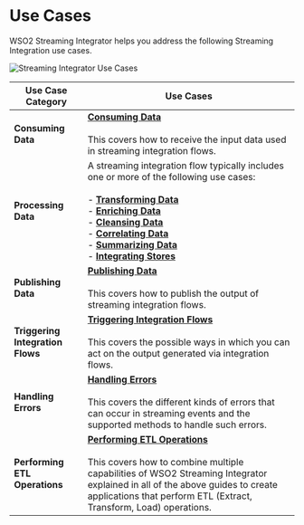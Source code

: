 # Use Cases

WSO2 Streaming Integrator helps you address the following Streaming Integration use cases.

![Streaming Integrator Use Cases](../images/use-cases-overview/use-cases-overview.png)

|**Use Case Category**|**Use Cases**                                                                                   |
|---------------------|------------------------------------------------------------------------------------------------|
|**Consuming Data**   |**[Consuming Data](consuming-messages.md)**<br/> <br/>This covers how to receive the input data used in streaming integration flows.|
|**Processing Data**  |A streaming integration flow typically includes one or more of the following use cases:<br/><br/> - **[Transforming Data](transforming-data.md)**<br/> - **[Enriching Data](enriching-data.md)**<br/> - **[Cleansing Data](cleansing-data.md)**<br/> - **[Correlating Data](correlating-events.md)**<br/> - **[Summarizing Data](summarizing-data.md)**<br/> - **[Integrating Stores](storage-integration.md)**|
|**Publishing Data**  |**[Publishing Data](publishing-data.md)**<br/><br/> This covers how to publish the output of streaming integration flows.|
|**Triggering Integration Flows**|**[Triggering Integration Flows](triggering-integration-flows.md)**<br/><br/> This covers the possible ways in which you can act on the output generated via integration flows.|
|**Handling Errors**  |**[Handling Errors](fault-Handling.md)**<br/><br/> This covers the different kinds of errors that can occur in streaming events and the supported methods to handle such errors. |
|**Performing ETL Operations** |**[Performing ETL Operations](performing-etl-tasks.md)**<br/><br/> This covers how to combine multiple capabilities of WSO2 Streaming Integrator explained in all of the above guides to create applications that perform ETL (Extract, Transform, Load) operations. |
